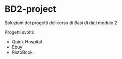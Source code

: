 # BD2-project

Soluzioni dei progetti del corso di Basi di dati modulo 2

Progetti svolti:
+ Quick Hospital
+ Ebuy
+ RistoBook
